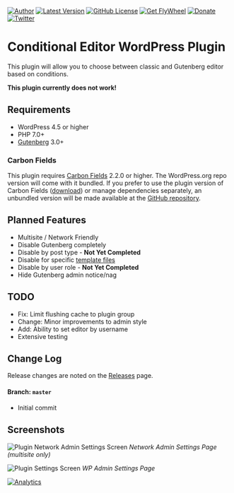 [![Author](https://img.shields.io/badge/author-Daniel%20M.%20Hendricks-lightgrey.svg?colorB=9900cc )](https://www.danhendricks.com/??utm_source=github.com&utm_medium=campaign&utm_content=button&utm_campaign=wordpress-conditional-editor-plugin)
[![Latest Version](https://img.shields.io/github/release/dmhendricks/wordpress-conditional-editor-plugin.svg)](https://github.com/dmhendricks/wordpress-conditional-editor-plugin/releases)
[![GitHub License](https://img.shields.io/badge/license-GPLv2-yellow.svg)](https://raw.githubusercontent.com/dmhendricks/wordpress-conditional-editor-plugin/master/LICENSE)
[![Get FlyWheel](https://img.shields.io/badge/style-FlyWheel-green.svg?style=flat&label=get%20hosted&colorB=AE2A21)](https://share.getf.ly/e25g6k?utm_source=github.com&utm_medium=referral&utm_content=button&utm_campaign=wordpress-conditional-editor-plugin)
[![Donate](https://img.shields.io/badge/Donate-PayPal-green.svg)](https://paypal.me/danielhendricks)
[![Twitter](https://img.shields.io/twitter/url/https/github.com/dmhendricks/wordpress-conditional-editor-plugin.svg?style=social)](https://twitter.com/danielhendricks)

# Conditional Editor WordPress Plugin

This plugin will allow you to choose between classic and Gutenberg editor based on conditions.

**This plugin currently does not work!**

## Requirements

* WordPress 4.5 or higher
* PHP 7.0+
* [Gutenberg](https://wordpress.org/plugins/gutenberg/) 3.0+

### Carbon Fields

This plugin requires [Carbon Fields](https://carbonfields.net/) 2.2.0 or higher. The WordPress.org repo version will come with it bundled. If you prefer to use the plugin version of Carbon Fields ([download](https://carbonfields.net/zip/latest/)) or manage dependencies separately, an unbundled version will be made available at the [GitHub repository](https://github.com/dmhendricks/wordpress-conditional-editor-plugin/).

## Planned Features

* Multisite / Network Friendly
* Disable Gutenberg completely
* Disable by post type - **Not Yet Completed**
* Disable for specific [template files](https://developer.wordpress.org/themes/basics/template-files/)
* Disable by user role - **Not Yet Completed**
* Hide Gutenberg admin notice/nag

## TODO

* Fix: Limit flushing cache to plugin group
* Change: Minor improvements to admin style
* Add: Ability to set editor by username
* Extensive testing

## Change Log

Release changes are noted on the [Releases](https://github.com/dmhendricks/wordpress-conditional-editor-plugin/releases) page.

#### Branch: `master`

* Initial commit

## Screenshots

![Plugin Network Admin Settings Screen](https://raw.githubusercontent.com/dmhendricks/wordpress-conditional-editor-plugin/master/assets/screenshot-1.png "Plugin Network Admin Settings Screen")
_Network Admin Settings Page (multisite only)_

![Plugin Settings Screen](https://raw.githubusercontent.com/dmhendricks/wordpress-conditional-editor-plugin/master/assets/screenshot-2.png "Plugin Settings Screen")
_WP Admin Settings Page_


[![Analytics](https://ga-beacon.appspot.com/UA-67333102-2/dmhendricks/wordpress-conditional-editor-plugin)](https://github.com/igrigorik/ga-beacon/?utm_source=github.com&utm_medium=referral&utm_content=button&utm_campaign=wordpress-conditional-editor-plugin)
